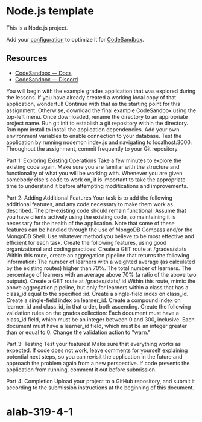 # Node.js template

This is a Node.js project.

Add your [configuration](https://codesandbox.io/docs/projects/learn/setting-up/tasks) to optimize it for [CodeSandbox](https://codesandbox.io/p/dashboard).

## Resources

- [CodeSandbox — Docs](https://codesandbox.io/docs/projects)
- [CodeSandbox — Discord](https://discord.gg/Ggarp3pX5H)


You will begin with the example grades application that was explored during the lessons.
If you have already created a working local copy of that application, wonderful! Continue with that as the starting point for this assignment.
Otherwise, download the final example CodeSandbox using the top-left menu.
Once downloaded, rename the directory to an appropriate project name.
Run git init to establish a git repository within the directory.
Run npm install to install the application dependencies.
Add your own environment variables to enable connection to your database.
Test the application by running nodemon index.js and navigating to localhost:3000.
Throughout the assignment, commit frequently to your Git repository.

Part 1: Exploring Existing Operations
Take a few minutes to explore the existing code again. Make sure you are familiar with the structure and functionality of what you will be working with. Whenever you are given somebody else's code to work on, it is important to take the appropriate time to understand it before attempting modifications and improvements.

Part 2: Adding Additional Features
Your task is to add the following additional features, and any code necessary to make them work as described. The pre-existing code should remain functional! Assume that you have clients actively using the existing code, so maintaining it is necessary for the health of the application.
Note that some of these features can be handled through the use of MongoDB Compass and/or the MongoDB Shell. Use whatever method you believe to be most effective and efficient for each task.
Create the following features, using good organizational and coding practices:
Create a GET route at /grades/stats
Within this route, create an aggregation pipeline that returns the following information:
The number of learners with a weighted average (as calculated by the existing routes) higher than 70%.
The total number of learners.
The percentage of learners with an average above 70% (a ratio of the above two outputs).
Create a GET route at /grades/stats/:id
Within this route, mimic the above aggregation pipeline, but only for learners within a class that has a class_id equal to the specified :id.
Create a single-field index on class_id.
Create a single-field index on learner_id.
Create a compound index on learner_id and class_id, in that order, both ascending.
Create the following validation rules on the grades collection:
Each document must have a class_id field, which must be an integer between 0 and 300, inclusive.
Each document must have a learner_id field, which must be an integer greater than or equal to 0.
Change the validation action to "warn."

Part 3: Testing
Test your features! Make sure that everything works as expected.
If code does not work, leave comments for yourself explaining potential next steps, so you can revisit the application in the future and approach the problem again from a new perspective.
If code prevents the application from running, comment it out before submission.

Part 4: Completion
Upload your project to a GitHub repository, and submit it according to the submission instructions at the beginning of this document.
# alab-319-4-1
